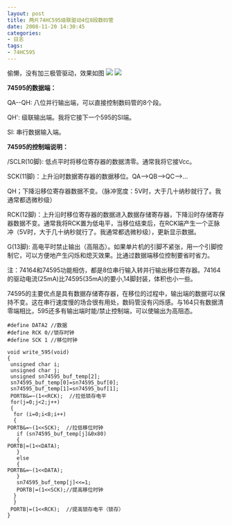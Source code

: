 ```yaml
---
layout: post
title: 两片74HC595级联驱动4位8段数码管 
date: 2008-11-20 14:30:45
categories:
- 日志
tags:
- 74HC595
---
```


偷懒，没有加三极管驱动，效果如图
![](http://s8.sinaimg.cn/middle/51f1a413g5c1937861e17&690)
![](http://s13.sinaimg.cn/middle/51f1a413g5c19315d867c&690)


**74595的数据端：**

QA--QH: 八位并行输出端，可以直接控制数码管的8个段。

QH': 级联输出端。我将它接下一个595的SI端。

SI: 串行数据输入端。
 
**74595的控制端说明：**

/SCLR(10脚): 低点平时将移位寄存器的数据清零。通常我将它接Vcc。

SCK(11脚)：上升沿时数据寄存器的数据移位。QA-->QB-->QC-->...

QH；下降沿移位寄存器数据不变。（脉冲宽度：5V时，大于几十纳秒就行了。我通常都选微秒级）

RCK(12脚)：上升沿时移位寄存器的数据进入数据存储寄存器，下降沿时存储寄存器数据不变。通常我将RCK置为低电平，当移位结束后，在RCK端产生一个正脉冲（5V时，大于几十纳秒就行了。我通常都选微秒级），更新显示数据。

G(13脚): 高电平时禁止输出（高阻态）。如果单片机的引脚不紧张，用一个引脚控制它，可以方便地产生闪烁和熄灭效果。比通过数据端移位控制要省时省力。

注：74164和74595功能相仿，都是8位串行输入转并行输出移位寄存器。74164的驱动电流(25mA)比74595(35mA)的要小,14脚封装，体积也小一些。

74595的主要优点是具有数据存储寄存器，在移位的过程中，输出端的数据可以保持不变。这在串行速度慢的场合很有用处，数码管没有闪烁感。与164只有数据清零端相比，595还多有输出端时能/禁止控制端，可以使输出为高阻态。

    #define DATA2 //数据
    #define RCK 0//锁存时钟
    #define SCK 1 //移位时钟
     
    void write_595(void)
    {
     unsigned char i;
     unsigned char j;
     unsigned sn74595_buf_temp[2];
     sn74595_buf_temp[0]=sn74595_buf[0];
     sn74595_buf_temp[1]=sn74595_buf[1];
     PORTB&=~(1<<RCK);  //拉低锁存电平
     for(j=0;j<2;j++)
     {
      for (i=0;i<8;i++)
      {
    PORTB&=~(1<<SCK);  //拉低移位时钟
       if (sn74595_buf_temp[j]&0x80)
       {
    PORTB|=(1<<DATA);
       }
       else
       {
    PORTB&=~(1<<DATA);
       }
       sn74595_buf_temp[j]<<=1;
       PORTB|=(1<<SCK);//提高移位时钟
      }
      }
     PORTB|=(1<<RCK);  //提高锁存电平（锁存）
    }